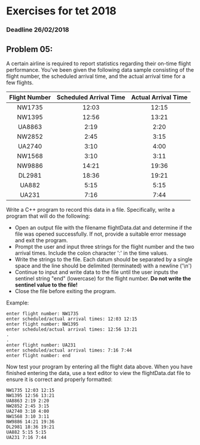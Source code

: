 # Exercises for tet 2018
### Deadline 26/02/2018

## Problem 05: 
A certain airline is required to report statistics regarding their on-time flight performance. You've been given
the following data sample consisting of the flight number, the scheduled arrival time, and the actual arrival
time for a few flights.

| Flight Number | Scheduled Arrival Time | Actual Arrival Time |
|:-------------:|:----------------------:|:-------------------:|
| NW1735        |          12:03         |        12:15        |
| NW1395        |          12:56         |        13:21        |
| UA8863        |          2:19          |         2:20        |
| NW2852        |          2:45          |         3:15        |
| UA2740        |          3:10          |         4:00        |
| NW1568        |          3:10          |         3:11        |
| NW9886        |          14:21         |        19:36        |
| DL2981        |          18:36         |        19:21        |
| UA882         |          5:15          |         5:15        |
| UA231         |          7:16          |         7:44        |

Write a C++ program to record this data in a file. Specifically, write a program that will do the following:
- Open an output file with the filename flightData.dat and determine if the file was opened
successfully. If not, provide a suitable error message and exit the program.
- Prompt the user and input three strings for the flight number and the two arrival times. Include the
colon character ':' in the time values.
- Write the strings to the file. Each datum should be separated by a single space and the line should be
delimited (terminated) with a newline ('\n')
- Continue to input and write data to the file until the user inputs the sentinel string "end" (lowercase)
for the flight number. **Do not write the sentinel value to the file!**
- Close the file before exiting the program.

Example:
```
enter flight number: NW1735
enter scheduled/actual arrival times: 12:03 12:15
enter flight number: NW1395
enter scheduled/actual arrival times: 12:56 13:21
.
.
enter flight number: UA231
enter scheduled/actual arrival times: 7:16 7:44
enter flight number: end
```
Now test your program by entering all the flight data above. When you have finished entering the data, use a 
text editor to view the flightData.dat file to ensure it is correct and properly formatted:
```
NW1735 12:03 12:15
NW1395 12:56 13:21
UA8863 2:19 2:20
NW2852 2:45 3:15
UA2740 3:10 4:00
NW1568 3:10 3:11
NW9886 14:21 19:36
DL2981 18:36 19:21
UA882 5:15 5:15
UA231 7:16 7:44
```

